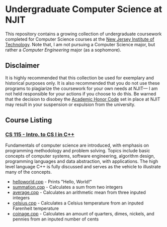 # Undergraduate Computer Science at NJIT

This repository contains a growing collection of undergraduate coursework completed for Computer Science courses at the [New Jersey Institute of Technology](http://www.njit.edu/). Note that, I am not pursuing a Computer Science major, but rather a _Computer Engineering_ major (as a sophomore).

## Disclaimer

It is highly recommended that this collection be used for exemplary and historical purposes only. It is also recommended that you do not use these programs to plagiarize the coursework for your own needs at NJIT— I am not held responsible for your actions if you choose to do this. Be warned that the decision to disobey the [Academic Honor Code](https://www.njit.edu/doss/policies/honorcode/index.php) set in place at NJIT may result in your suspension or expulsion from the university.

## Course Listing

### [CS 115 - Intro. to CS I in C++](http://catalog.njit.edu/search/?P=CS%20%20%20115)

Fundamentals of computer science are introduced, with emphasis on programming methodology and problem solving. Topics include basic concepts of computer systems, software engineering, algorithm design, programming languages and data abstraction, with applications. The high level language C++ is fully discussed and serves as the vehicle to illustrate many of the concepts.

* [helloworld.cpp](https://github.com/aemx/cs/blob/master/cs115/0911L/helloworld.cpp) - Prints "Hello, World!"
* [summation.cpp](https://github.com/aemx/cs/blob/master/cs115/0911L/summation.cpp) - Calculates a sum from two integers
* [average.cpp](https://github.com/aemx/cs/blob/master/cs115/0918L/average.cpp) - Calculates an arithmetic mean from three inputed integers
* [celsius.cpp](https://github.com/aemx/cs/blob/master/cs115/0918L/celsius.cpp) - Calculates a Celsius temperature from an inputed Farenheit temperature
* [coinage.cpp](https://github.com/aemx/cs/blob/master/cs115/0918L/coinage.cpp) - Calculates an amount of quarters, dimes, nickels, and pennies from an inputed number of cents